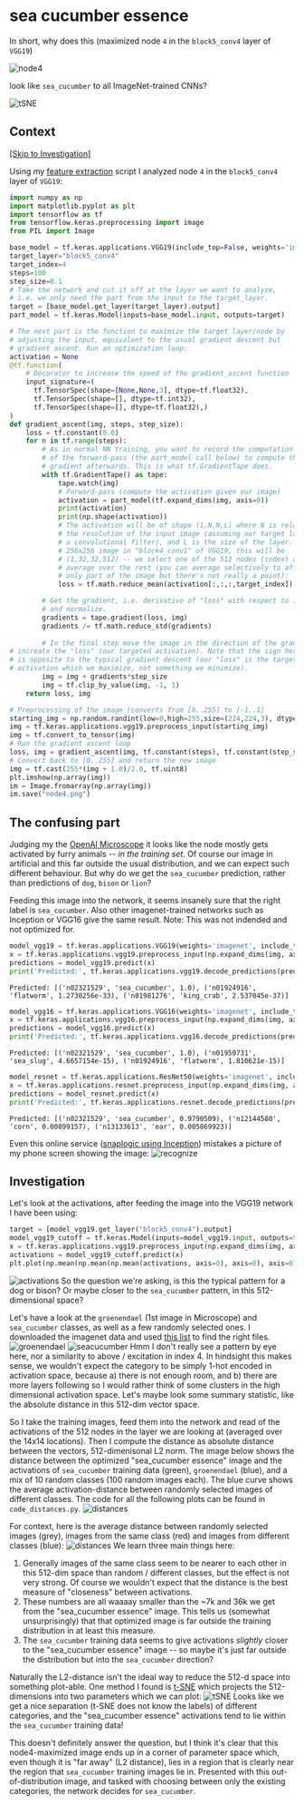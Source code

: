 # sea cucumber essence
In short, why does this (maximized node `4` in the `block5_conv4` layer of `VGG19`)

![node4](https://github.com/Stefan-Heimersheim/sea_cucumber_essence/blob/main/node4.png?raw=true)

look like `sea_cucumber` to all ImageNet-trained CNNs?

![tSNE](https://github.com/Stefan-Heimersheim/sea_cucumber_essence/blob/main/tSNE.png?raw=true)

## Context

[[Skip to Investigation]](https://github.com/Stefan-Heimersheim/sea_cucumber_essence/blob/main/README.md#investigation)

Using my [feature extraction](https://github.com/Stefan-Heimersheim/tensorflow-feature-extraction-tutorial/) script I analyzed 
node `4` in the `block5_conv4` layer of `VGG19`:
```python
import numpy as np
import matplotlib.pyplot as plt
import tensorflow as tf
from tensorflow.keras.preprocessing import image
from PIL import Image 
```

```python
base_model = tf.keras.applications.VGG19(include_top=False, weights='imagenet')
target_layer="block5_conv4"
target_index=4
steps=100
step_size=0.1
# Take the network and cut it off at the layer we want to analyze,
# i.e. we only need the part from the input to the target_layer.
target = [base_model.get_layer(target_layer).output]
part_model = tf.keras.Model(inputs=base_model.input, outputs=target)

```

```python
# The next part is the function to maximize the target layer/node by
# adjusting the input, equivalent to the usual gradient descent but
# gradient ascent. Run an optimization loop:
activation = None
@tf.function(
    # Decorator to increase the speed of the gradient_ascent function
    input_signature=(
      tf.TensorSpec(shape=[None,None,3], dtype=tf.float32),
      tf.TensorSpec(shape=[], dtype=tf.int32),
      tf.TensorSpec(shape=[], dtype=tf.float32),)
)
def gradient_ascent(img, steps, step_size):
    loss = tf.constant(0.0)
    for n in tf.range(steps):
        # As in normal NN training, you want to record the computation
        # of the forward-pass (the part_model call below) to compute the
        # gradient afterwards. This is what tf.GradientTape does.
        with tf.GradientTape() as tape:
            tape.watch(img)
            # Forward-pass (compute the activation given our image)
            activation = part_model(tf.expand_dims(img, axis=0))
            print(activation)
            print(np.shape(activation))
            # The activation will be of shape (1,N,N,L) where N is related to
            # the resolution of the input image (assuming our target layer is
            # a convolutional filter), and L is the size of the layer. E.g. for a
            # 256x256 image in "block4_conv1" of VGG19, this will be
            # (1,32,32,512) -- we select one of the 512 nodes (index) and
            # average over the rest (you can average selectively to affect
            # only part of the image but there's not really a point):
            loss = tf.math.reduce_mean(activation[:,:,:,target_index])

        # Get the gradient, i.e. derivative of "loss" with respect to input
        # and normalize.
        gradients = tape.gradient(loss, img)
        gradients /= tf.math.reduce_std(gradients)
    
        # In the final step move the image in the direction of the gradient to
# increate the "loss" (our targeted activation). Note that the sign here
# is opposite to the typical gradient descent (our "loss" is the target 
# activation which we maximize, not something we minimize).
        img = img + gradients*step_size
        img = tf.clip_by_value(img, -1, 1)
    return loss, img
```

```python
# Preprocessing of the image (converts from [0..255] to [-1..1]
starting_img = np.random.randint(low=0,high=255,size=(224,224,3), dtype=np.uint8)
img = tf.keras.applications.vgg19.preprocess_input(starting_img)
img = tf.convert_to_tensor(img)
# Run the gradient ascent loop
loss, img = gradient_ascent(img, tf.constant(steps), tf.constant(step_size))
# Convert back to [0..255] and return the new image
img = tf.cast(255*(img + 1.0)/2.0, tf.uint8)
plt.imshow(np.array(img))
im = Image.fromarray(np.array(img))
im.save("node4.png")
```

## The confusing part
Judging my the [OpenAI Microscope](https://microscope.openai.com/models/vgg19_caffe/conv5_4_conv5_4_0/4) it looks like the node mostly gets activated by furry animals -- _in the training set_. Of course our image in artificial and this far outside the usual distribution, and we can expect such different behaviour. But why do we get the `sea_cucumber` prediction, rather than predictions of `dog`, `bison` or `lion`?

Feeding this image into the network, it seems insanely sure that the right label is `sea_cucumber`. Also other imagenet-trained networks such as Inception or VGG16 give the same result. Note: This was not indended and not optimized for.

```python
model_vgg19 = tf.keras.applications.VGG19(weights='imagenet', include_top=True)
x = tf.keras.applications.vgg19.preprocess_input(np.expand_dims(img, axis=0))
predictions = model_vgg19.predict(x)
print('Predicted:', tf.keras.applications.vgg19.decode_predictions(predictions, top=3)[0])
```
```
Predicted: [('n02321529', 'sea_cucumber', 1.0), ('n01924916', 'flatworm', 1.2730256e-33), ('n01981276', 'king_crab', 2.537045e-37)]
```

```python
model_vgg16 = tf.keras.applications.VGG16(weights='imagenet', include_top=True)
x = tf.keras.applications.vgg16.preprocess_input(np.expand_dims(img, axis=0))
predictions = model_vgg16.predict(x)
print('Predicted:', tf.keras.applications.vgg16.decode_predictions(predictions, top=3)[0])
```
```
Predicted: [('n02321529', 'sea_cucumber', 1.0), ('n01950731', 'sea_slug', 4.6657154e-15), ('n01924916', 'flatworm', 1.810621e-15)]
```

```python
model_resnet = tf.keras.applications.ResNet50(weights='imagenet', include_top=True)
x = tf.keras.applications.resnet.preprocess_input(np.expand_dims(img, axis=0))
predictions = model_resnet.predict(x)
print('Predicted:', tf.keras.applications.resnet.decode_predictions(predictions, top=3)[0])
```
```
Predicted: [('n02321529', 'sea_cucumber', 0.9790509), ('n12144580', 'corn', 0.00899157), ('n13133613', 'ear', 0.005869923)]
```

Even this online service ([snaplogic using Inception](https://www.snaplogic.com/machine-learning-showcase/image-recognition-inception-v3)) mistakes a picture of my phone screen showing the image:
![recognize](https://github.com/Stefan-Heimersheim/sea_cucumber_essence/blob/main/recognize.png?raw=true)

## Investigation
Let's look at the activations, after feeding the image into the VGG19 network I have been using:
```python
target = [model_vgg19.get_layer("block5_conv4").output]
model_vgg19_cutoff = tf.keras.Model(inputs=model_vgg19.input, outputs=target)
x = tf.keras.applications.vgg19.preprocess_input(np.expand_dims(img, axis=0))
activations = model_vgg19_cutoff.predict(x)
plt.plot(np.mean(np.mean(np.mean(activations, axis=0), axis=0), axis=0))
```
![activations](https://github.com/Stefan-Heimersheim/sea_cucumber_essence/blob/main/activations.png?raw=true)
So the question we're asking, is this the typical pattern for a dog or bison? Or maybe closer to the `sea_cucumber` pattern, in this 512-dimensional space?

Let's have a look at the `groenendael` (1st image in Microscope) and `sea_cucumber` classes, as well as a few randomly selected ones. I downloaded the imagenet data and used [this list](https://image-net.org/challenges/LSVRC/2017/browse-synsets.php) to find the right files.
![groenendael](https://github.com/Stefan-Heimersheim/sea_cucumber_essence/blob/main/groenendael.png?raw=true)
![seacucumber](https://github.com/Stefan-Heimersheim/sea_cucumber_essence/blob/main/seacucumber.png?raw=true)
Hmm I don't really see a pattern by eye here, nor a similarity to above / excitation in index 4. In hindsight this makes sense, we wouldn't expect the category to be simply 1-hot encoded in activation space, because a) there is not enough room, and b) there are more layers following so I would rather think of some clusters in the high dimensional activation space. Let's maybe look some summary statistic, like the absolute distance in this 512-dim vector space.

So I take the training images, feed them into the network and read of the activations of the 512 nodes in the layer we are looking at (averaged over the 14x14 locations). Then I compute the distance as absolute distance between the vectors, 512-dimenisonal L2 norm.
The image below shows the distance between the optimized "sea_cucumber essence" image and the activations of `sea_cucumber` training data (green), `groenendael` (blue), and a mix of 10 random classes (100 random images each). The blue curve shows the average activation-distance between randomly selected images of different classes. The code for all the following plots can be found in `code_distances.py`.
![distances](https://github.com/Stefan-Heimersheim/sea_cucumber_essence/blob/main/activation_distances_node4maximized.png?raw=true)

For context, here is the average distance between randomly selected images (grey), images from the same class (red) and images from different classes (blue):
![distances](https://github.com/Stefan-Heimersheim/sea_cucumber_essence/blob/main/activation_distances_general.png?raw=true)
We learn three main things here:
1. Generally images of the same class seem to be nearer to each other in this 512-dim space than random / different classes, but the effect is not very strong. Of course we wouldn't expect that the distance is the best measure of "closeness" between activations.
2. These numbers are all waaaay smaller than the ~7k and 36k we get from the "sea_cucumber essence" image. This tells us (somewhat unsurprisingly) that that optimized image is far outside the training distribution in at least this measure.
3. The `sea_cucumber` training data seems to give activations _slightly_ closer to the "sea_cucumber essence" image -- so maybe it's just far outside the distribution but into the `sea_cucumber` direction?

Naturally the L2-distance isn't the ideal way to reduce the 512-d space into something plot-able. One method I found is [t-SNE](https://scikit-learn.org/stable/modules/generated/sklearn.manifold.TSNE.html) which projects the 512-dimensions into two parameters which we can plot:
![tSNE](https://github.com/Stefan-Heimersheim/sea_cucumber_essence/blob/main/tSNE.png?raw=true)
Looks like we get a nice separation (t-SNE does not know the labels) of different categories, and the "sea_cucumber essence" activations tend to lie within the `sea_cucumber` training data!

This doesn't definitely answer the question, but I think it's clear that this node4-maximized image ends up in a corner of parameter space which, even though it is "far away" (L2 distance), lies in a region that is clearly near the region that `sea_cucumber` training images lie in. Presented with this out-of-distribution image, and tasked with choosing between only the existing categories, the network decides for `sea_cucumber`.
